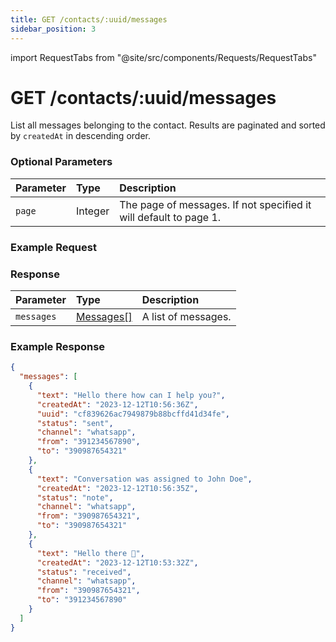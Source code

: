 ```yaml
---
title: GET /contacts/:uuid/messages
sidebar_position: 3
---
```


import RequestTabs from "@site/src/components/Requests/RequestTabs"

# GET /contacts/:uuid/messages

List all messages belonging to the contact. Results are paginated and sorted by `createdAt` in descending order.

### Optional Parameters

| Parameter | Type    | Description                                                       |
| :-------- | :------ | :---------------------------------------------------------------- |
| `page`    | Integer | The page of messages. If not specified it will default to page 1. |

### Example Request

<RequestTabs endpoint='contacts_api' request="get_contact_messages"/>

### Response

| Parameter  | Type                                              | Description         |
| :--------- | :------------------------------------------------ | :------------------ |
| `messages` | [Messages[]](/api/reference/object_types/message) | A list of messages. |

### Example Response

```json title=response.json
{
  "messages": [
    {
      "text": "Hello there how can I help you?",
      "createdAt": "2023-12-12T10:56:36Z",
      "uuid": "cf839626ac7949879b88bcffd41d34fe",
      "status": "sent",
      "channel": "whatsapp",
      "from": "391234567890",
      "to": "390987654321"
    },
    {
      "text": "Conversation was assigned to John Doe",
      "createdAt": "2023-12-12T10:56:35Z",
      "status": "note",
      "channel": "whatsapp",
      "from": "390987654321",
      "to": "390987654321"
    },
    {
      "text": "Hello there 👋",
      "createdAt": "2023-12-12T10:53:32Z",
      "status": "received",
      "channel": "whatsapp",
      "from": "390987654321",
      "to": "391234567890"
    }
  ]
}
```